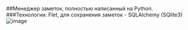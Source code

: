 ##Менеджер заметок, полностью написанный на Python.
###Технологии: Flet, для сохранения заметок - SQLAlchemy (SQlite3)
![image](https://github.com/mxitnikov/notes_manager/assets/55445798/967ca552-b1ee-45c5-8d80-36a17b8b88da)
